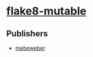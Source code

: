 # [flake8-mutable](https://pypi.org/project/flake8-mutable)



## Publishers
- [mebeweber](https://pypi.org/user/mebeweber)

